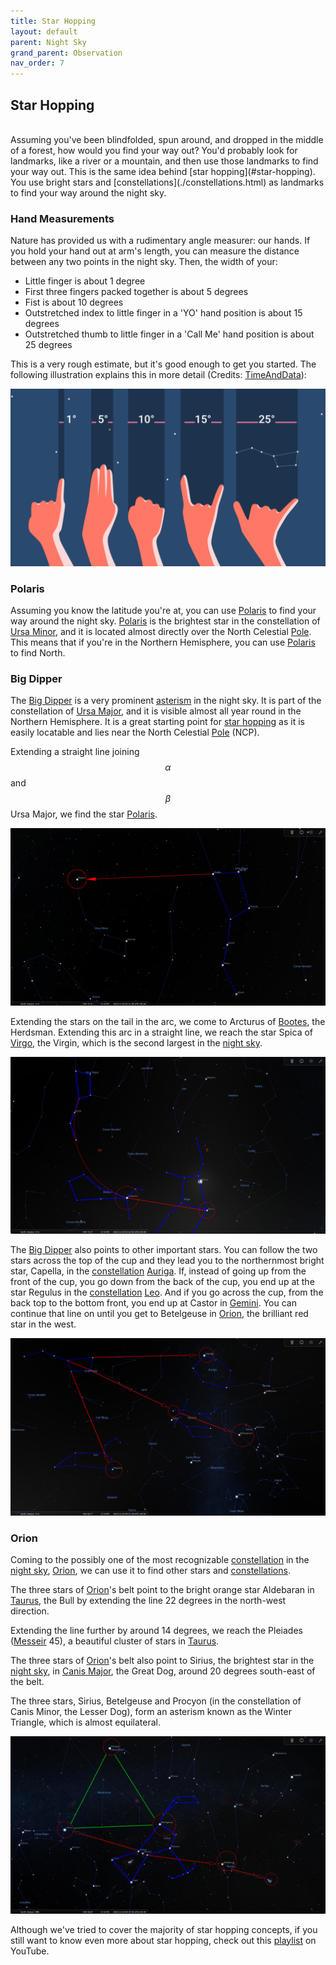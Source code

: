 ```yaml
---
title: Star Hopping
layout: default
parent: Night Sky
grand_parent: Observation
nav_order: 7
---
```


## Star Hopping

<br />
Assuming you've been blindfolded, spun around, and dropped in the middle of a forest, how would you find your way out? You'd probably look for landmarks, like a river or a mountain, and then use those landmarks to find your way out. This is the same idea behind [star hopping](#star-hopping). You use bright stars and [constellations](./constellations.html) as landmarks to find your way around the night sky.

### Hand Measurements

Nature has provided us with a rudimentary angle measurer: our hands. If you hold your hand out at arm's length, you can measure the distance between any two points in the night sky. Then, the width of your:

- Little finger is about 1 degree
- First three fingers packed together is about 5 degrees
- Fist is about 10 degrees
- Outstretched index to little finger in a 'YO' hand position is about 15 degrees
- Outstretched thumb to little finger in a 'Call Me' hand position is about 25 degrees

This is a very rough estimate, but it's good enough to get you started. The following illustration explains this in more detail (Credits: [TimeAndData](https://www.timeanddate.com/)):

![Sky Angle Hand Measurement](../../assets/images/observation/night%20sky/star%20hopping/hand%20measurement.png)

### Polaris

Assuming you know the latitude you're at, you can use [Polaris](#polaris) to find your way around the night sky. [Polaris](#polaris) is the brightest star in the constellation of [Ursa Minor](./constellations.html#ursa-minor), and it is located almost directly over the North Celestial [Pole](../celestial%20sphere/equatorial.html#poles). This means that if you're in the Northern Hemisphere, you can use [Polaris](#polaris) to find North.

### Big Dipper

The [Big Dipper](#big-dipper) is a very prominent [asterism](./constellations.html#asterisms) in the night sky. It is part of the constellation of [Ursa Major](./constellations.html#ursa-major), and it is visible almost all year round in the Northern Hemisphere. It is a great starting point for [star hopping](#star-hopping) as it is easily locatable and lies near the North Celestial [Pole](../celestial%20sphere/equatorial.html#poles) (NCP).

Extending a straight line joining $$\alpha$$ and $$\beta$$ Ursa Major, we find the star [Polaris](#polaris).

![Big Dipper to Polaris](../../assets/images/observation/night%20sky/star%20hopping/big%20dipper%20to%20polaris.png)

Extending the stars on the tail in the arc, we come to Arcturus of [Bootes](./constellations.html#bootes), the Herdsman. Extending this arc in a straight line, we reach the star Spica of [Virgo](./constellations.html#virgo), the Virgin, which is the second largest in the [night sky](../night%20sky/).

![Big Dipper Arcturus Spica](../../assets/images/observation/night%20sky/star%20hopping/big%20dipper%20arcturus%20spica.png)

The [Big Dipper](#big-dipper) also points to other important stars. You can follow the two stars across the top of the cup and they lead you to the northernmost bright star, Capella, in the [constellation](./constellations.html) [Auriga](./constellations.html#auriga). If, instead of going up from the front of the cup, you go down from the back of the cup, you end up at the star Regulus in the [constellation](./constellations.html) [Leo](./constellations.html#leo). And if you go across the cup, from the back top to the bottom front, you end up at Castor in [Gemini](./constellations.html#gemini). You can continue that line on until you get to Betelgeuse in [Orion](./constellations.html#orion), the brilliant red star in the west.

![Big Dipper to rest](../../assets/images/observation/night%20sky/star%20hopping/big%20dipper%20to%20rest.png)

### Orion

Coming to the possibly one of the most recognizable [constellation](./constellations.html) in the [night sky](../night%20sky/), [Orion](./constellations.html#orion), we can use it to find other stars and [constellations](./constellations.html).

The three stars of [Orion](#orion)'s belt point to the bright orange star Aldebaran in [Taurus](./constellations.html#taurus), the Bull by extending the line 22 degrees in the north-west direction.

Extending the line further by around 14 degrees, we reach the Pleiades ([Messeir](./deep%20sky%20objects.html#messier-objects) 45), a beautiful cluster of stars in [Taurus](./constellations.html#taurus).

The three stars of [Orion](#orion)'s belt also point to Sirius, the brightest star in the [night sky](../night%20sky/), in [Canis Major](./constellations.html#canis-major), the Great Dog, around 20 degrees south-east of the belt.

The three stars, Sirius, Betelgeuse and Procyon (in the constellation of Canis Minor, the Lesser Dog), form an asterism known as the Winter Triangle, which is almost equilateral.

![Orion](../../assets/images/observation/night%20sky/star%20hopping/orion.png)

Although we've tried to cover the majority of star hopping concepts, if you still want to know even more about star hopping, check out this [playlist](https://www.youtube.com/playlist?list=PLN3BUNsrLypdzE30-ku_aIYtEYVFo4dBq) on YouTube.
